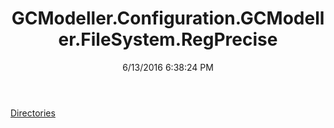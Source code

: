 ﻿---
title: GCModeller.Configuration.GCModeller.FileSystem.RegPrecise
date: 6/13/2016 6:38:24 PM
---

[Directories](T-GCModeller.Configuration.GCModeller.FileSystem.RegPrecise.Directories.html)
